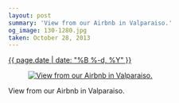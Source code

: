 ```yaml
---
layout: post
summary: 'View from our Airbnb in Valparaiso.'
og_image: 130-1280.jpg
taken: October 28, 2013
---
```


<div class="post">
 <time>
  <a href="/130">
   {{ page.date | date: "%B %-d, %Y" }}
  </a>
 </time>
 <a href="/130">
  <figure data-taken="10/28/2013">
   <img alt="View from our Airbnb in Valparaiso." sizes="(min-width: 700px) 50vw, calc(100vw - 2rem)" src="{{ site.assets_url }}/130-640.jpg" srcset="{{ site.assets_url }}/130-1280.jpg 1280w, {{ site.assets_url }}/130-960.jpg 960w, {{ site.assets_url }}/130-640.jpg 640w, {{ site.assets_url }}/130-320.jpg 320w"/>
  </figure>
 </a>
 <span>
  View from our Airbnb in Valparaiso.
 </span>
</div>
